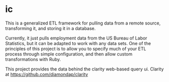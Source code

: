 ic
==

This is a generalized ETL framework for pulling data from a remote source, transforming it, 
and storing it in a database.

Currently, it just pulls employment data from the US Bureau of Labor Statistics, but it can be
adapted to work with any data sets. One of the principles of this project is to allow you to
specify much of your ETL process through simple configuration, and then allow custom transformations
with Ruby.

This project provides the data behind the clarity web-based query ui. Clarity at https://github.com/diamondap/clarity
